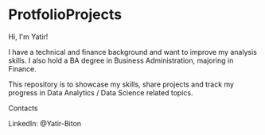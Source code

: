# ProtfolioProjects

Hi, I'm Yatir! 

I have a technical and finance background and want to improve my analysis skills. I also hold a BA degree in Business Administration, majoring in Finance. 

This repository is to showcase my skills, share projects and track my progress in Data Analytics / Data Science related topics.

Contacts

LinkedIn: @Yatir-Biton
